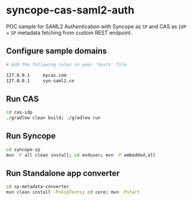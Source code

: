 # syncope-cas-saml2-auth

POC sample for SAML2 Authentication with Syncope as `SP` and CAS as `IdP` + `SP` metadata fetching from custom REST endpoint.

## Configure sample domains

```sh
# Add the following rules in your 'hosts' file

127.0.0.1     mycas.com
127.0.0.1     syn-saml2.co
```

## Run CAS

```sh
cd cas-idp
./gradlew clean build; ./gradlew run
```

## Run Syncope

```sh
cd syncope-sp
mvn -P all clean install; cd enduser; mvn -P embedded,all
```

## Run Standalone app converter

```sh
cd sp-metadata-converter
mvn clean install -PskipTests; cd core; mvn -Pstart
```

